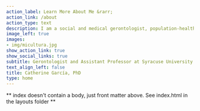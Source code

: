 ```yaml
---
action_label: Learn More About Me &rarr;
action_link: /about
action_type: text
description: I am a social and medical gerontologist, population-health researcher, and educator. 
image_left: true
images:
- img/micultura.jpg
show_action_link: true
show_social_links: true
subtitle: Gerontologist and Assistant Professor at Syracuse University.
text_align_left: false
title: Catherine García, PhD
type: home
---
```


** index doesn't contain a body, just front matter above.
See index.html in the layouts folder **
